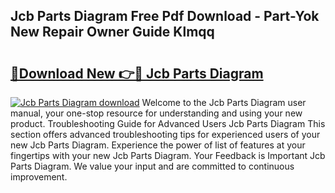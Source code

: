 ## Jcb Parts Diagram Free Pdf Download - Part-Yok New Repair Owner Guide Klmqq

# <h2><a href="http://dfl6x3u.blite.top/?on=Jcb+Parts+Diagram">🔗Download New 👉🔴 Jcb Parts Diagram</a></h2>

[![Jcb Parts Diagram download](https://i.imgur.com/lujVjoI.png)](http://dfl6x3u.blite.top/?on=Jcb+Parts+Diagram)
Welcome to the Jcb Parts Diagram user manual, your one-stop resource for understanding and using your new product. Troubleshooting Guide for Advanced Users Jcb Parts Diagram This section offers advanced troubleshooting tips for experienced users of your new Jcb Parts Diagram. Experience the power of list of features at your fingertips with your new Jcb Parts Diagram. Your Feedback is Important Jcb Parts Diagram. We value your input and are committed to continuous improvement.
